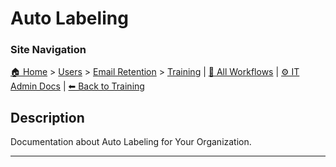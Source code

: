 <!-- description: Documentation about Auto Labeling for Your Organization. -->

# Auto Labeling

### Site Navigation
[🏠 Home](../../../README.md) > [Users](../../README.md) > [Email Retention](../README.md) > [Training](README.md) | [📂 All Workflows](../../../users/users.md) | [⚙ IT Admin Docs](../../../it-admins/README.md) | [⬅ Back to Training](README.md)

## Description
Documentation about Auto Labeling for Your Organization.

---